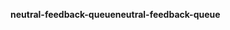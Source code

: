<span data-ttu-id="e6c8d-101">**neutral-feedback-queue**</span><span class="sxs-lookup"><span data-stu-id="e6c8d-101">**neutral-feedback-queue**</span></span>